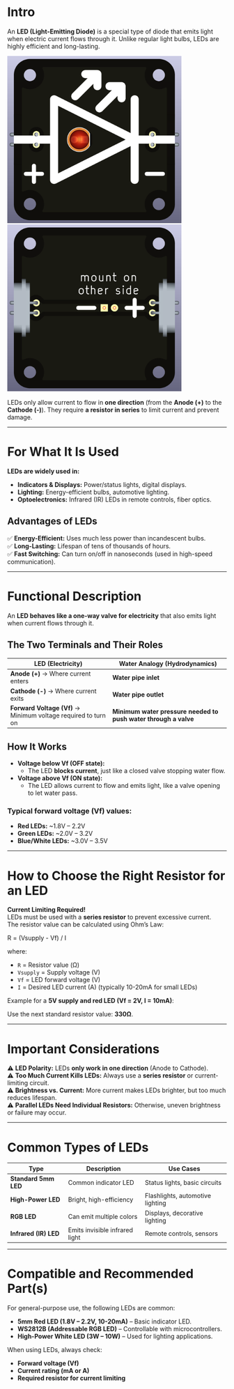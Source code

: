 # Intro  
An **LED (Light-Emitting Diode)** is a special type of diode that emits light when electric current flows through it. Unlike regular light bulbs, LEDs are highly efficient and long-lasting.  

<img src="LED_THT_5mm_TOP.png" alt="Circuit Diagram" width="400"> <img src="LED_THT_5mm_BOTTOM.png" alt="Circuit Diagram" width="400">

LEDs only allow current to flow in **one direction** (from the **Anode (+)** to the **Cathode (-)**). They require **a resistor in series** to limit current and prevent damage.  

---

# For What It Is Used  
**LEDs are widely used in:**  
- **Indicators & Displays:** Power/status lights, digital displays.  
- **Lighting:** Energy-efficient bulbs, automotive lighting.  
- **Optoelectronics:** Infrared (IR) LEDs in remote controls, fiber optics.  

## Advantages of LEDs  
✅ **Energy-Efficient:** Uses much less power than incandescent bulbs.  
✅ **Long-Lasting:** Lifespan of tens of thousands of hours.  
✅ **Fast Switching:** Can turn on/off in nanoseconds (used in high-speed communication).  

---

# Functional Description  

An **LED behaves like a one-way valve for electricity** that also emits light when current flows through it.  

## The Two Terminals and Their Roles  

| **LED (Electricity)** | **Water Analogy (Hydrodynamics)** |
|----------------------|----------------------------------|
| **Anode (+)** → Where current enters | **Water pipe inlet** |
| **Cathode (-)** → Where current exits | **Water pipe outlet** |
| **Forward Voltage (Vf)** → Minimum voltage required to turn on | **Minimum water pressure needed to push water through a valve** |

## How It Works  
- **Voltage below Vf (OFF state):**  
  - The LED **blocks current**, just like a closed valve stopping water flow.  
- **Voltage above Vf (ON state):**  
  - The LED allows current to flow and emits light, like a valve opening to let water pass.  

### Typical forward voltage (Vf) values:  
- **Red LEDs:** ~1.8V – 2.2V  
- **Green LEDs:** ~2.0V – 3.2V  
- **Blue/White LEDs:** ~3.0V – 3.5V  

---

# How to Choose the Right Resistor for an LED  

**Current Limiting Required!**  
LEDs must be used with a **series resistor** to prevent excessive current.  
The resistor value can be calculated using Ohm’s Law:  

R = (Vsupply - Vf) / I


where:  
- `R` = Resistor value (Ω)  
- `Vsupply` = Supply voltage (V)  
- `Vf` = LED forward voltage (V)  
- `I` = Desired LED current (A) (typically 10-20mA for small LEDs)  

Example for a **5V supply and red LED (Vf = 2V, I = 10mA)**:  


Use the next standard resistor value: **330Ω**.  

---

# Important Considerations  

⚠️ **LED Polarity:** LEDs **only work in one direction** (Anode to Cathode).  
⚠️ **Too Much Current Kills LEDs:** Always use a **series resistor** or current-limiting circuit.  
⚠️ **Brightness vs. Current:** More current makes LEDs brighter, but too much reduces lifespan.  
⚠️ **Parallel LEDs Need Individual Resistors:** Otherwise, uneven brightness or failure may occur.  

---

# Common Types of LEDs  

| **Type** | **Description** | **Use Cases** |
|----------|---------------|---------------|
| **Standard 5mm LED** | Common indicator LED | Status lights, basic circuits |
| **High-Power LED** | Bright, high-efficiency | Flashlights, automotive lighting |
| **RGB LED** | Can emit multiple colors | Displays, decorative lighting |
| **Infrared (IR) LED** | Emits invisible infrared light | Remote controls, sensors |

---

# Compatible and Recommended Part(s)  
For general-purpose use, the following LEDs are common:  
- **5mm Red LED (1.8V – 2.2V, 10-20mA)** – Basic indicator LED.  
- **WS2812B (Addressable RGB LED)** – Controllable with microcontrollers.  
- **High-Power White LED (3W – 10W)** – Used for lighting applications.  

When using LEDs, always check:  
- **Forward voltage (Vf)**  
- **Current rating (mA or A)**  
- **Required resistor for current limiting**  
